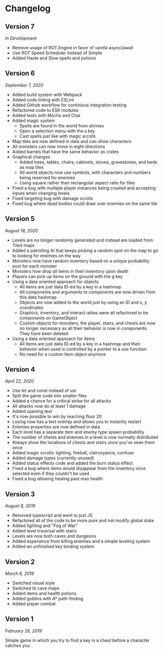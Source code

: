 # Changelog

## Version 7

_In Development_

* Remove usage of ROT.Engine in favor of vanilla async/await
* Use ROT Speed Scheduler instead of Simple
* Added Haste and Slow spells and potions

## Version 6

_September 7, 2020_

* Added build system with Webpack
* Added code linting with ESLint
* Added Github workflow for continious integration testing
* Refactored code to ES6 modules
* Added tests with Mocha and Chai
* Added magic system
  * Spells are found in the world from shrines
  * Open a selection menu with the `m` key
  * Cast spells just like with magic scrolls
* Map tiles are now defined in data and can show characters
* All monsters can now move in eight directions
* Added barrels that have the same behavior as crates
* Graphical changes
  * Added trees, tables, chairs, cabinets, stoves, gravestones, and beds as map tiles
  * All world objects now use symbols, with characters and numbers being reserved for enemies
  * Using square rather than rectangular aspect ratio for tiles
* Fixed a bug with multiple player instances being created and accepting inputs when changing levels
* Fixed targeting bug with damage scrolls
* Fixed bug where dead bodies could draw over enemies on the same tile

## Version 5

_August 18, 2020_

* Levels are no longer randomly generated and instead are loaded from Tiled maps
* Added a patrolling AI that keeps picking a random spot on the map to go to looking for enemies on the way
* Monsters now have random inventory based on a unique probability pool for each monster
* Monsters how drop all items in their inventory upon death
* Players can pick up items on the ground with the g key
* Using a data oriented approach for objects
  * All items are just data ID-ed by a key in a hashmap
  * All components and arguments to components are now driven from this data hashmap
  * Objects are now added to the world just by using an ID and x, y coordinates
  * Graphics, inventory, and interact-ables were all refactored to be components on GameObject
  * Custom objects for monsters, the player, stairs, and chests are now no longer necessary as all their behavior is now in components. They have been deleted
* Using a data oriented approach for items
  * All items are just data ID-ed by a key in a hashmap and their behavior when used is controlled by a pointer to a use function
  * No need for a custom Item object anymore

## Version 4

_April 22, 2020_

* Use let and const instead of var
* Split the game code into smaller files
* Added a chance for a critical strike for all attacks
* All attacks now do at least 1 damage
* Added opening text
* It's now possible to win by reaching floor 20
* Losing now has a text overlay and allows you to instantly restart
* Enemies properties are now defined in data
* Each level has a separate item and enemy type spawn probability
* The number of chests and enemies in a level is now normally distributed
* Always show the locations of chests and stairs once you've seen them once
* Added magic scrolls: lighting, fireball, clairvoyance, confuse
* Added damage types (currently unused)
* Added status effects code and added the burn status effect
* Fixed a bug where items would disappear from the inventory once selected even if they couldn't be used
* Fixed a bug allowing healing past max health

## Version 3

_August 8, 2019_

* Removed typescript and went to just JS
* Refactored all of the code to be more pure and not modify global state
* Added lighting and "Fog of War"
* Added level traversal with stairs
* Levels are now both caves and dungeons
* Added experience from killing enemies and a simple leveling system
* Added an unfinished key binding system

## Version 2

_March 6, 2019_

* Switched visual style
* Switched to cave maps
* Added items and health potions
* Added goblins with A* path-finding
* Added player combat

## Version 1

_February 28, 2019_

Simple game in which you try to find a key in a chest before a character catches you.
